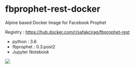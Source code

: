 # fbprophet-rest-docker

Alpine based Docker Image for Facebook Prophet

Registry : https://hub.docker.com/r/safakcirag/fbprophet-rest

* python : 3.6 
* fbprophet : 0.3.post2 
* Jupyter Notebook

![](https://img.shields.io/docker/automated/jrottenberg/ffmpeg.svg?style=popout)
